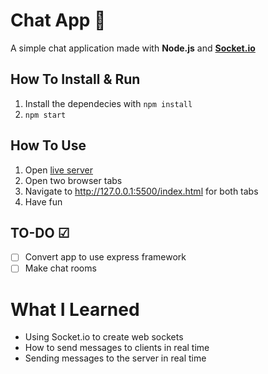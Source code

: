 # Chat App 💬
A simple chat application made with **Node.js** and [**Socket.io**](https://github.com/socketio/socket.io)

## How To Install & Run
1. Install the dependecies with ``npm install``
2. ``npm start``

## How To Use 
1. Open [live server](https://github.com/ritwickdey/vscode-live-server)
2. Open two browser tabs
3. Navigate to http://127.0.0.1:5500/index.html for both tabs
4. Have fun

## TO-DO ☑
- [ ] Convert app to use express framework
- [ ] Make chat rooms

# What I Learned
- Using Socket.io to create web sockets
- How to send messages to clients in real time
- Sending messages to the server in real time
